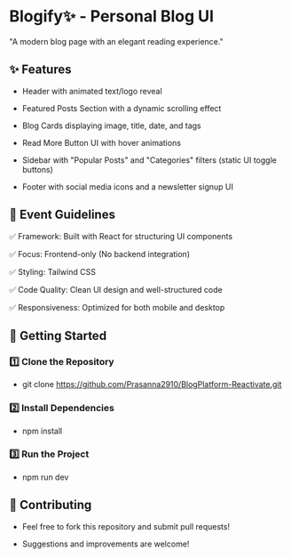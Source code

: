 # Blogify✨ - Personal Blog UI

"A modern blog page with an elegant reading experience."


## ✨ Features

- Header with animated text/logo reveal

- Featured Posts Section with a dynamic scrolling effect

- Blog Cards displaying image, title, date, and tags

- Read More Button UI with hover animations

- Sidebar with "Popular Posts" and "Categories" filters (static UI toggle buttons)

- Footer with social media icons and a newsletter signup UI


## 📌 Event Guidelines

✅ Framework: Built with React for structuring UI components

✅ Focus: Frontend-only (No backend integration)

✅ Styling: Tailwind CSS

✅ Code Quality: Clean UI design and well-structured code

✅ Responsiveness: Optimized for both mobile and desktop

## 🚀 Getting Started

### 1️⃣ Clone the Repository

- git clone https://github.com/Prasanna2910/BlogPlatform-Reactivate.git

### 2️⃣ Install Dependencies

- npm install

### 3️⃣ Run the Project

- npm run dev

## 🤝 Contributing

- Feel free to fork this repository and submit pull requests!

- Suggestions and improvements are welcome!
